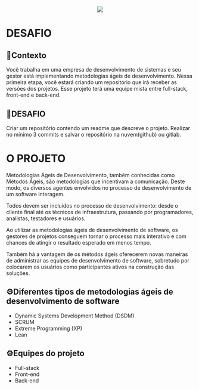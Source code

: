 <h1 align="center">
    <img src="https://logodownload.org/wp-content/uploads/2019/08/senai-logo-1.png">
</h1>

# DESAFIO 

## 📄Contexto

Você trabalha em uma empresa de desenvolvimento de sistemas e seu gestor está implementando metodologias ágeis de desenvolvimento. Nessa primeira etapa, você estará criando um repositório que irá receber as versões dos projetos. Esse projeto terá uma equipe mista entre full-stack, front-end e back-end.

## 📄DESAFIO

Criar um repositório contendo um readme que descreve o projeto. Realizar no mínimo 3 commits e salvar o repositório na nuvem(github) ou gitlab.


# O PROJETO

Metodologias Ágeis de Desenvolvimento, também conhecidas como Métodos Ágeis, são metodologias que incentivam a comunicação. Deste modo, os diversos agentes envolvidos no processo de desenvolvimento de um software interagem.

Todos devem ser incluídos no processo de desenvolvimento: desde o cliente final até os técnicos de infraestrutura, passando por programadores, analistas, testadores e usuários.

Ao utilizar as metodologias ágeis de desenvolvimento de software, os gestores de projetos conseguem tornar o processo mais interativo e com chances de atingir o resultado esperado em menos tempo.

Também há a vantagem de os métodos ágeis oferecerem novas maneiras de administrar as equipes de desenvolvimento de software, sobretudo por colocarem os usuários como participantes ativos na construção das soluções.

## ⚙️Diferentes tipos de metodologias ágeis de desenvolvimento de software
- Dynamic Systems Development Method (DSDM)
- SCRUM
- Extreme Programming (XP)
- Lean

## ⚙️Equipes do projeto
- Full-stack
- Front-end
- Back-end